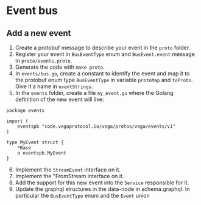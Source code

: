 # Event bus

## Add a new event
1. Create a protobuf message to describe your event in the `proto` folder.
2. Register your event in `BusEventType` enum and `BusEvent.event` message in
   `proto/events.proto`.
3. Generate the code with `make proto`.
4. In `events/bus.go`, create a constant to identify the event and map it to the
   protobuf enum type `BusEventType` in variable `protoMap` and `toProto`. Give
   it a name in `eventStrings`.
5. In the `events` folder, create a file `my_event.go` where the Golang
   definition of the new event will live:

```golang
package events

import (
	eventspb "code.vegaprotocol.io/vega/protos/vega/events/v1"
)

type MyEvent struct {
	*Base
	o eventspb.MyEvent
}

```

6. Implement the `StreamEvent` interface on it.
7. Implement the "<NewEvent>FromStream interface on it.
8. Add the support for this new event into the `Service` responsible for it.
9. Update the graphql structures in the data-node in schema.graphql. In particular the `BusEventType` enum and the `Event` union
